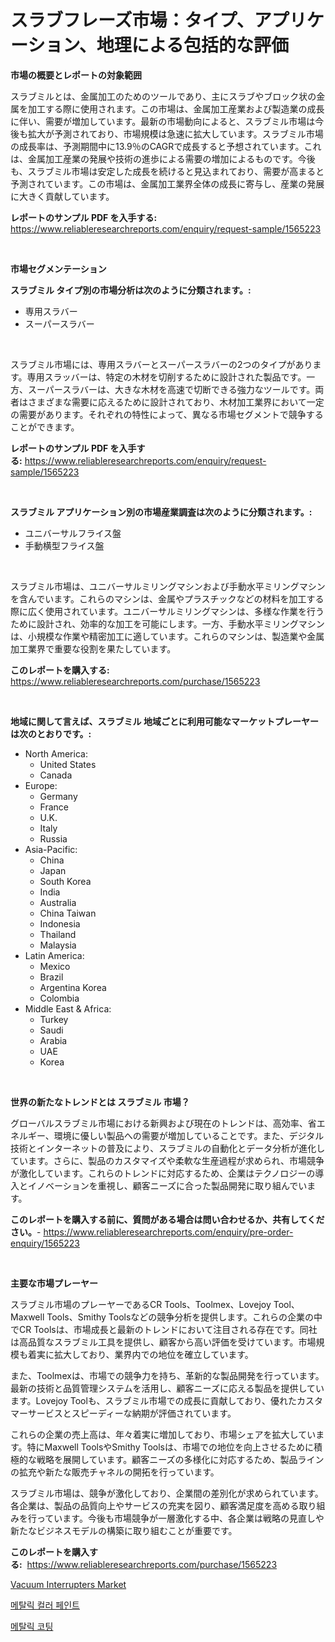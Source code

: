 <p><h1>スラブフレーズ市場：タイプ、アプリケーション、地理による包括的な評価</h1></p><p><strong>市場の概要とレポートの対象範囲</strong></p>
<p><p>スラブミルとは、金属加工のためのツールであり、主にスラブやブロック状の金属を加工する際に使用されます。この市場は、金属加工産業および製造業の成長に伴い、需要が増加しています。最新の市場動向によると、スラブミル市場は今後も拡大が予測されており、市場規模は急速に拡大しています。スラブミル市場の成長率は、予測期間中に13.9％のCAGRで成長すると予想されています。これは、金属加工産業の発展や技術の進歩による需要の増加によるものです。今後も、スラブミル市場は安定した成長を続けると見込まれており、需要が高まると予測されています。この市場は、金属加工業界全体の成長に寄与し、産業の発展に大きく貢献しています。</p></p>
<p><strong>レポートのサンプル PDF を入手する:</strong> <a href="https://www.reliableresearchreports.com/enquiry/request-sample/1565223">https://www.reliableresearchreports.com/enquiry/request-sample/1565223</a></p>
<p>&nbsp;</p>
<p><strong>市場セグメンテーション</strong></p>
<p><strong>スラブミル タイプ別の市場分析は次のように分類されます。:</strong></p>
<p><ul><li>専用スラバー</li><li>スーパースラバー</li></ul></p>
<p>&nbsp;</p>
<p><p>スラブミル市場には、専用スラバーとスーパースラバーの2つのタイプがあります。専用スラッバーは、特定の木材を切削するために設計された製品です。一方、スーパースラバーは、大きな木材を高速で切断できる強力なツールです。両者はさまざまな需要に応えるために設計されており、木材加工業界において一定の需要があります。それぞれの特性によって、異なる市場セグメントで競争することができます。</p></p>
<p><strong>レポートのサンプル PDF を入手する:</strong>&nbsp;<a href="https://www.reliableresearchreports.com/enquiry/request-sample/1565223">https://www.reliableresearchreports.com/enquiry/request-sample/1565223</a></p>
<p>&nbsp;</p>
<p><strong> スラブミル アプリケーション別の市場産業調査は次のように分類されます。:</strong></p>
<p><ul><li>ユニバーサルフライス盤</li><li>手動横型フライス盤</li></ul></p>
<p>&nbsp;</p>
<p><p>スラブミル市場は、ユニバーサルミリングマシンおよび手動水平ミリングマシンを含んでいます。これらのマシンは、金属やプラスチックなどの材料を加工する際に広く使用されています。ユニバーサルミリングマシンは、多様な作業を行うために設計され、効率的な加工を可能にします。一方、手動水平ミリングマシンは、小規模な作業や精密加工に適しています。これらのマシンは、製造業や金属加工業界で重要な役割を果たしています。</p></p>
<p><strong>このレポートを購入する:</strong>&nbsp; <a href="https://www.reliableresearchreports.com/purchase/1565223">https://www.reliableresearchreports.com/purchase/1565223</a></p>
<p>&nbsp;</p>
<p><strong>地域に関して言えば、スラブミル 地域ごとに利用可能なマーケットプレーヤーは次のとおりです。:</strong></p>
<p><ul>
    <li>
        North America:
        <ul>
            <li>United States</li>
            <li>Canada</li>
        </ul>
    </li>
    <li>
        Europe:
        <ul>
            <li>Germany</li>
            <li>France</li>
            <li>U.K.</li>
            <li>Italy</li>
            <li>Russia</li>
        </ul>
    </li>
    <li>
        Asia-Pacific:
        <ul>
            <li>China</li>
            <li>Japan</li>
            <li>South Korea</li>
            <li>India</li>
            <li>Australia</li>
            <li>China Taiwan</li>
            <li>Indonesia</li>
            <li>Thailand</li>
            <li>Malaysia</li>
        </ul>
    </li>
    <li>
        Latin America:
        <ul>
            <li>Mexico</li>
            <li>Brazil</li>
            <li>Argentina Korea</li>
            <li>Colombia</li>
        </ul>
    </li>
    <li>
        Middle East & Africa:
        <ul>
            <li>Turkey</li>
            <li>Saudi</li>
            <li>Arabia</li>
            <li>UAE</li>
            <li>Korea</li>
        </ul>
    </li>
    </ul></p>
<p>&nbsp;</p>
<p><strong>世界の新たなトレンドとは スラブミル 市場？</strong></p>
<p><p>グローバルスラブミル市場における新興および現在のトレンドは、高効率、省エネルギー、環境に優しい製品への需要が増加していることです。また、デジタル技術とインターネットの普及により、スラブミルの自動化とデータ分析が進化しています。さらに、製品のカスタマイズや柔軟な生産過程が求められ、市場競争が激化しています。これらのトレンドに対応するため、企業はテクノロジーの導入とイノベーションを重視し、顧客ニーズに合った製品開発に取り組んでいます。</p></p>
<p><strong>このレポートを購入する前に、質問がある場合は問い合わせるか、共有してください。</strong>- <a href="https://www.reliableresearchreports.com/enquiry/pre-order-enquiry/1565223">https://www.reliableresearchreports.com/enquiry/pre-order-enquiry/1565223</a></p>
<p>&nbsp;</p>
<p><strong>主要な市場プレーヤー</strong></p>
<p><p>スラブミル市場のプレーヤーであるCR Tools、Toolmex、Lovejoy Tool、Maxwell Tools、Smithy Toolsなどの競争分析を提供します。これらの企業の中でCR Toolsは、市場成長と最新のトレンドにおいて注目される存在です。同社は高品質なスラブミル工具を提供し、顧客から高い評価を受けています。市場規模も着実に拡大しており、業界内での地位を確立しています。</p><p>また、Toolmexは、市場での競争力を持ち、革新的な製品開発を行っています。最新の技術と品質管理システムを活用し、顧客ニーズに応える製品を提供しています。Lovejoy Toolも、スラブミル市場での成長に貢献しており、優れたカスタマーサービスとスピーディーな納期が評価されています。</p><p>これらの企業の売上高は、年々着実に増加しており、市場シェアを拡大しています。特にMaxwell ToolsやSmithy Toolsは、市場での地位を向上させるために積極的な戦略を展開しています。顧客ニーズの多様化に対応するため、製品ラインの拡充や新たな販売チャネルの開拓を行っています。</p><p>スラブミル市場は、競争が激化しており、企業間の差別化が求められています。各企業は、製品の品質向上やサービスの充実を図り、顧客満足度を高める取り組みを行っています。今後も市場競争が一層激化する中、各企業は戦略の見直しや新たなビジネスモデルの構築に取り組むことが重要です。</p></p>
<p><strong>このレポートを購入する:</strong>&nbsp;&nbsp;<a href="https://www.reliableresearchreports.com/purchase/1565223">https://www.reliableresearchreports.com/purchase/1565223</a></p>
<p><p><a href="https://flame-sidecar-702.notion.site/Vacuum-Interrupters-Market-Size-and-Examines-its-Market-Scope-with-a-Primary-Focus-on-Growth-Oppor-a2b3d9a7a26940aab1835e112157a1e7">Vacuum Interrupters Market</a></p><p><a href="https://github.com/CliftonFisher9067/Market-Research-Report-List-1/blob/main/38145464953.md">메탈릭 컬러 페인트</a></p><p><a href="https://github.com/fernandotryO5lson96765/Market-Research-Report-List-1/blob/main/38716134954.md">메탈릭 코팅</a></p></p>